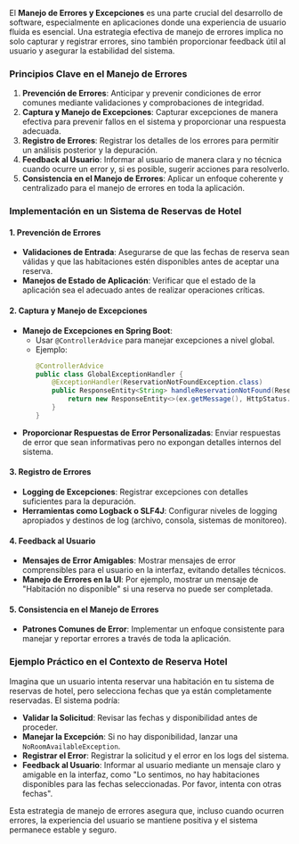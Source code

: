 El **Manejo de Errores y Excepciones** es una parte crucial del desarrollo de software, especialmente en aplicaciones donde una experiencia de usuario fluida es esencial. Una estrategia efectiva de manejo de errores implica no solo capturar y registrar errores, sino también proporcionar feedback útil al usuario y asegurar la estabilidad del sistema.

### Principios Clave en el Manejo de Errores

1. **Prevención de Errores**: Anticipar y prevenir condiciones de error comunes mediante validaciones y comprobaciones de integridad.
2. **Captura y Manejo de Excepciones**: Capturar excepciones de manera efectiva para prevenir fallos en el sistema y proporcionar una respuesta adecuada.
3. **Registro de Errores**: Registrar los detalles de los errores para permitir un análisis posterior y la depuración.
4. **Feedback al Usuario**: Informar al usuario de manera clara y no técnica cuando ocurre un error y, si es posible, sugerir acciones para resolverlo.
5. **Consistencia en el Manejo de Errores**: Aplicar un enfoque coherente y centralizado para el manejo de errores en toda la aplicación.

### Implementación en un Sistema de Reservas de Hotel

#### 1. Prevención de Errores
- **Validaciones de Entrada**: Asegurarse de que las fechas de reserva sean válidas y que las habitaciones estén disponibles antes de aceptar una reserva.
- **Manejos de Estado de Aplicación**: Verificar que el estado de la aplicación sea el adecuado antes de realizar operaciones críticas.

#### 2. Captura y Manejo de Excepciones
- **Manejo de Excepciones en Spring Boot**:
  - Usar `@ControllerAdvice` para manejar excepciones a nivel global.
  - Ejemplo:
    ```java
    @ControllerAdvice
    public class GlobalExceptionHandler {
        @ExceptionHandler(ReservationNotFoundException.class)
        public ResponseEntity<String> handleReservationNotFound(ReservationNotFoundException ex) {
            return new ResponseEntity<>(ex.getMessage(), HttpStatus.NOT_FOUND);
        }
    }
    ```
- **Proporcionar Respuestas de Error Personalizadas**: Enviar respuestas de error que sean informativas pero no expongan detalles internos del sistema.

#### 3. Registro de Errores
- **Logging de Excepciones**: Registrar excepciones con detalles suficientes para la depuración.
- **Herramientas como Logback o SLF4J**: Configurar niveles de logging apropiados y destinos de log (archivo, consola, sistemas de monitoreo).

#### 4. Feedback al Usuario
- **Mensajes de Error Amigables**: Mostrar mensajes de error comprensibles para el usuario en la interfaz, evitando detalles técnicos.
- **Manejo de Errores en la UI**: Por ejemplo, mostrar un mensaje de "Habitación no disponible" si una reserva no puede ser completada.

#### 5. Consistencia en el Manejo de Errores
- **Patrones Comunes de Error**: Implementar un enfoque consistente para manejar y reportar errores a través de toda la aplicación.

### Ejemplo Práctico en el Contexto de Reserva Hotel

Imagina que un usuario intenta reservar una habitación en tu sistema de reservas de hotel, pero selecciona fechas que ya están completamente reservadas. El sistema podría:

- **Validar la Solicitud**: Revisar las fechas y disponibilidad antes de proceder.
- **Manejar la Excepción**: Si no hay disponibilidad, lanzar una `NoRoomAvailableException`.
- **Registrar el Error**: Registrar la solicitud y el error en los logs del sistema.
- **Feedback al Usuario**: Informar al usuario mediante un mensaje claro y amigable en la interfaz, como "Lo sentimos, no hay habitaciones disponibles para las fechas seleccionadas. Por favor, intenta con otras fechas".

Esta estrategia de manejo de errores asegura que, incluso cuando ocurren errores, la experiencia del usuario se mantiene positiva y el sistema permanece estable y seguro.